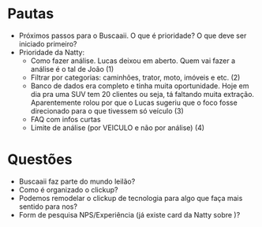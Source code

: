 
# Pautas

 - Próximos passos para o Buscaaii. O que é prioridade? O que deve ser iniciado primeiro?
- Prioridade da Natty:
	- Como fazer análise. Lucas deixou em aberto. Quem vai fazer a análise é o tal de João (1)
	- Filtrar por categorias: caminhões, trator, moto, imóveis e etc. (2)
	- Banco de dados era completo e tinha muita oportunidade. Hoje em dia pra uma SUV tem 20 clientes ou seja, tá faltando muita extração. Aparentemente rolou por que o Lucas sugeriu que o foco fosse direcionado para o que tivessem só veículo (3)
	- FAQ com infos curtas
	- Limite de análise (por VEICULO e não por análise) (4)
# Questões

- Buscaaii faz parte do mundo leilão?
- Como é organizado o clickup?
- Podemos remodelar o clickup de tecnologia para algo que faça mais sentido para nos?
- Form de pesquisa NPS/Experiência (já existe card da Natty sobre )?